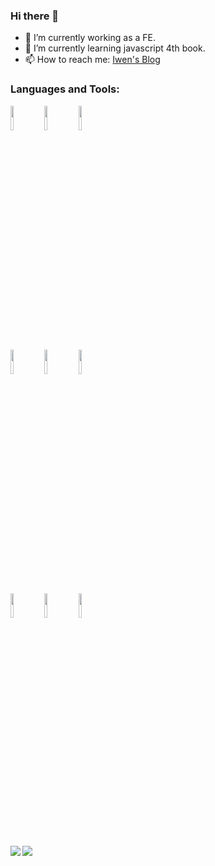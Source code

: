 ### Hi there 👋

<!--
**whf605319646/whf605319646** is a ✨ _special_ ✨ repository because its `README.md` (this file) appears on your GitHub profile.

Here are some ideas to get you started:

- 🔭 I’m currently working on ...
- 🌱 I’m currently learning ...
- 👯 I’m looking to collaborate on ...
- 🤔 I’m looking for help with ...
- 💬 Ask me about ...
- 📫 How to reach me: ...
- 😄 Pronouns: ...
- ⚡ Fun fact: ...
-->
- 🔭 I’m currently working as a FE.
- 🌱 I’m currently learning javascript 4th book.
- 📫 How to reach me: [Iwen's Blog](www.hfwang.win)
### Languages and Tools:

<p>  
  <code><img width="10%" src="https://www.vectorlogo.zone/logos/javascript/javascript-ar21.svg" /></code>
  <code><img width="10%" src="https://www.vectorlogo.zone/logos/typescriptlang/typescriptlang-ar21.svg" /></code>
  <code><img width="10%" src="https://www.vectorlogo.zone/logos/vuejs/vuejs-ar21.svg" /></code>
  <br />
  <code><img width="10%" src="https://www.vectorlogo.zone/logos/nodejs/nodejs-ar21.svg" /></code>
  <code><img width="10%" src="https://www.vectorlogo.zone/logos/java/java-ar21.svg" /></code>
  <code><img width="10%" src="https://www.vectorlogo.zone/logos/json/json-ar21.svg" /></code>
  <br />
  <code><img width="10%" src="https://www.vectorlogo.zone/logos/mysql/mysql-ar21.svg" /></code>
  <code><img width="10%" src="https://www.vectorlogo.zone/logos/git-scm/git-scm-ar21.svg" /></code>
  <code><img width="10%" src="https://www.vectorlogo.zone/logos/jenkins/jenkins-ar21.svg" /></code>
</p
![whf605319646 github stats](https://github-readme-stats.vercel.app/api?username=whf605319646&show_icons=true&hide_border=true)

<a href="https://github.com/whf605319646/cesiumlab">
  <img align="left" src="https://github-readme-stats.vercel.app/api/pin/?username=whf605319646&repo=cesiumlab" />
</a>

<a href="https://github.com/whf605319646/whf605319646.github.io">
  <img align="left" src="https://github-readme-stats.vercel.app/api/pin/?username=whf605319646&repo=whf605319646.github.io" />
</a>
